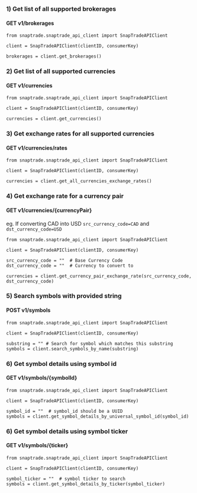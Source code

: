 ### 1) Get list of all supported brokerages

#### GET v1/brokerages
```
from snaptrade.snaptrade_api_client import SnapTradeAPIClient

client = SnapTradeAPIClient(clientID, consumerKey)

brokerages = client.get_brokerages()
```


### 2) Get list of all supported currencies

#### GET v1/currencies
```
from snaptrade.snaptrade_api_client import SnapTradeAPIClient

client = SnapTradeAPIClient(clientID, consumerKey)

currencies = client.get_currencies()
```

### 3) Get exchange rates for all supported currencies

#### GET v1/currencies/rates
```
from snaptrade.snaptrade_api_client import SnapTradeAPIClient

client = SnapTradeAPIClient(clientID, consumerKey)

currencies = client.get_all_currencies_exchange_rates()
```

### 4) Get exchange rate for a currency pair

#### GET v1/currencies/{currencyPair}

eg. If converting CAD into USD `src_currency_code=CAD` and `dst_currency_code=USD`
```
from snaptrade.snaptrade_api_client import SnapTradeAPIClient

client = SnapTradeAPIClient(clientID, consumerKey)

src_currency_code = ""  # Base Currency Code
dst_currency_code = ""  # Currency to convert to

currencies = client.get_currency_pair_exchange_rate(src_currency_code, dst_currency_code)
```

### 5) Search symbols with provided string

#### POST v1/symbols

```
from snaptrade.snaptrade_api_client import SnapTradeAPIClient

client = SnapTradeAPIClient(clientID, consumerKey)

substring = "" # Search for symbol which matches this substring
symbols = client.search_symbols_by_name(substring)
```


### 6) Get symbol details using symbol id

#### GET v1/symbols/{symbolId}

```
from snaptrade.snaptrade_api_client import SnapTradeAPIClient

client = SnapTradeAPIClient(clientID, consumerKey)

symbol_id = ""  # symbol_id should be a UUID
symbols = client.get_symbol_details_by_universal_symbol_id(symbol_id)
```

### 6) Get symbol details using symbol ticker

#### GET v1/symbols/{ticker}

```
from snaptrade.snaptrade_api_client import SnapTradeAPIClient

client = SnapTradeAPIClient(clientID, consumerKey)

symbol_ticker = ""  # symbol ticker to search
symbols = client.get_symbol_details_by_ticker(symbol_ticker)
```

